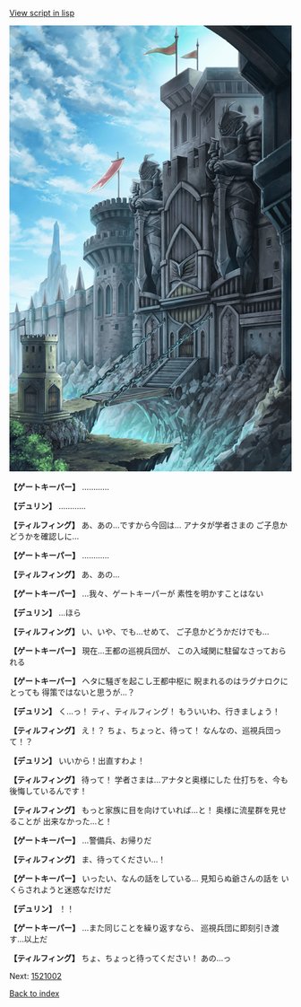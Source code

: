 [View script in lisp](../scripts/1520902.txt)

![005_Checkpoint.png](../images/backgrounds/005_Checkpoint.png)

**【ゲートキーパー】**
…………

**【デュリン】**
…………

**【ティルフィング】**
あ、あの…ですから今回は…
アナタが学者さまの
ご子息かどうかを確認しに…

**【ゲートキーパー】**
…………

**【ティルフィング】**
あ、あの…

**【ゲートキーパー】**
…我々、ゲートキーパーが
素性を明かすことはない

**【デュリン】**
…ほら

**【ティルフィング】**
い、いや、でも…せめて、
ご子息かどうかだけでも…

**【ゲートキーパー】**
現在…王都の巡視兵団が、
この入域関に駐留なさっておられる

**【ゲートキーパー】**
ヘタに騒ぎを起こし王都中枢に
睨まれるのはラグナロクにとっても
得策ではないと思うが…？

**【デュリン】**
く…っ！
ティ、ティルフィング！
もういいわ、行きましょう！

**【ティルフィング】**
え！？
ちょ、ちょっと、待って！
なんなの、巡視兵団って！？

**【デュリン】**
いいから！出直すわよ！

**【ティルフィング】**
待って！
学者さまは…アナタと奥様にした
仕打ちを、今も後悔しているんです！

**【ティルフィング】**
もっと家族に目を向けていれば…と！
奥様に流星群を見せることが
出来なかった…と！

**【ゲートキーパー】**
…警備兵、お帰りだ

**【ティルフィング】**
ま、待ってください…！

**【ゲートキーパー】**
いったい、なんの話をしている…
見知らぬ爺さんの話を
いくらされようと迷惑なだけだ

**【デュリン】**
！！

**【ゲートキーパー】**
…また同じことを繰り返すなら、
巡視兵団に即刻引き渡す…以上だ

**【ティルフィング】**
ちょ、ちょっと待ってください！
あの…っ

Next: [1521002](1521002.md)

[Back to index](index.md)
